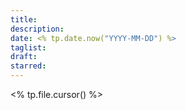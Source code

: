 ```yaml
---
title: 
description: 
date: <% tp.date.now("YYYY-MM-DD") %>
taglist: 
draft: 
starred:
---
```

<% tp.file.cursor() %>